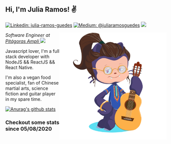 <h2>Hi, I'm Julia Ramos! &#9996</h2>


[![Linkedin: julia-ramos-guedes](https://img.shields.io/badge/-juliaramosguedes-blue?style=for-the-badge&logo=Linkedin&logoColor=white&link=https://www.linkedin.com/in/julia-ramos-guedes/)](https://www.linkedin.com/in/julia-ramos-guedes/)
[![Medium: @juliaramosguedes](https://img.shields.io/badge/-@juliaramosguedes-black?style=for-the-badge&logo=Medium&logoColor=white&link=https://medium.com/@juliaramosguedes/)](https://medium.com/@juliaramosguedes/)
![](https://medium.com/@juliaramosguedes/followers)
<!-- 
![GitHub followers](https://img.shields.io/github/followers/juliaramosguedes?label=Follow&style=for-the-badge&logo=Github&logoColor=white)
![](https://visitor-badge.glitch.me/badge?page_id=juliaramosguedes.juliaramosguedes)
![Twitter Follow](https://img.shields.io/twitter/follow/juliaramosdev?label=Follow&style=for-the-badge)
 -->

<img align='right' src="https://github.com/juliaramosguedes/juliaramosguedes/blob/master/assets/octocat_julia.png?raw=true" width="335">
<p><em>Software Engineer at <a href="https://www.ampli.com.br/graduacao/vestibular/n">Pitágoras Ampli </a><img src="https://media.giphy.com/media/WUlplcMpOCEmTGBtBW/giphy.gif" width="30"> 
</em></p>
<p>Javascript lover, I'm a full stack developer with NodeJS && ReactJS && React Native.</p>
<p>I'm also a vegan food specialist, fan of Chinese martial arts, science fiction and guitar player in my spare time.</p>

[![Anurag's github stats](https://github-readme-stats.vercel.app/api?username=juliaramosguedes&hide=issues&count_private=true&show_icons=true&theme=dracula)](https://juliaramos.com.br)

<h3>Checkout some stats since 05/08/2020</h3>

<!--START_SECTION:waka-->
<!--END_SECTION:waka-->
